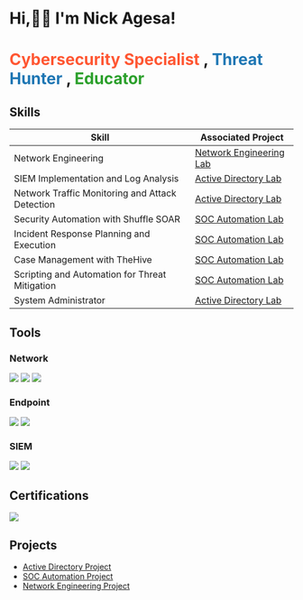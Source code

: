 # Hi,👋🏽 I'm Nick Agesa!
<h1>
  <a href="https://www.linkedin.com/in/nickson-adamson-93512b122/" style="text-decoration: none; color: #ff5733;">Cybersecurity Specialist</a> ,
  <a href="https://github.com/nickagesa/nickagesa/blob/main/README.md" style="text-decoration: none; color: #1f77b4;">Threat Hunter</a> , 
  <a href="https://github.com/nickagesa/nickagesa/blob/main/README.md" style="text-decoration: none; color: #2ca02c;">Educator</a>
</h1>

## Skills

| Skill                                         | Associated Project         |
|-----------------------------------------------|----------------------------|
| Network Engineering                           | <a href= "https://github.com/nickagesa/Network-Engineering-Lab/blob/main/README.md"> Network Engineering Lab </a>
| SIEM Implementation and Log Analysis          | <a href="https://github.com/nickagesa/Active-Directory-Lab">Active Directory Lab</a>|
| Network Traffic Monitoring and Attack Detection | <a href="https://github.com/nickagesa/Active-Directory-Lab">Active Directory Lab</a>|
| Security Automation with Shuffle SOAR         | <a href="https://github.com/nickagesa/SOC-Automation-Lab/blob/main/README.md">SOC Automation Lab</a>|
| Incident Response Planning and Execution      | <a href="https://github.com/nickagesa/SOC-Automation-Lab/blob/main/README.md">SOC Automation Lab</a>|
| Case Management with TheHive                  | <a href="https://github.com/nickagesa/SOC-Automation-Lab/blob/main/README.md">SOC Automation Lab</a>|
| Scripting and Automation for Threat Mitigation | <a href="https://github.com/nickagesa/SOC-Automation-Lab/blob/main/README.md">SOC Automation Lab</a>|
| System Administrator                           | <a href="https://github.com/nickagesa/Active-Directory-Lab">Active Directory Lab</a>|

## Tools

### Network
<div>
    <img src="https://img.shields.io/badge/-Wireshark-1679A7?&style=for-the-badge&logo=Wireshark&logoColor=white" />
    <img src="https://img.shields.io/badge/-Suricata-EF3B2D?&style=for-the-badge&logo=Suricata&logoColor=white" />
    <img src="https://img.shields.io/badge/-Zeek-777BB4?&style=for-the-badge&logo=Zeek&logoColor=white" />
</div>

### Endpoint
<div>
    <img src="https://img.shields.io/badge/-Microsoft_Defender_for_Endpoint-00A4EF?&style=for-the-badge&logo=Microsoft&logoColor=white" />
    <img src="https://img.shields.io/badge/-Velociraptor-4B275F?&style=for-the-badge&logo=Velociraptor&logoColor=white" />
</div>

### SIEM
<div>
    <img src="https://img.shields.io/badge/-Wazuh-326CE5?&style=for-the-badge&logo=Wazuh&logoColor=white" />
    <img src="https://img.shields.io/badge/-Splunk-000000?&style=for-the-badge&logo=Splunk&logoColor=white" />
    
</div>

## Certifications

<div>
<img src="https://img.shields.io/badge/-Google_Cybersecurity_Certification-4285F4?&style=for-the-badge&logo=Google&logoColor=white" />


## Projects
- <a href="https://github.com/nickagesa/Active-Directory-Lab">Active Directory Project</a>
- <a href="https://github.com/nickagesa/SOC-Automation-Lab/blob/main/README.md">SOC Automation Project</a>
- <a href= "https://github.com/nickagesa/Network-Engineering-Lab/blob/main/README.md"> Network Engineering Project </a>
